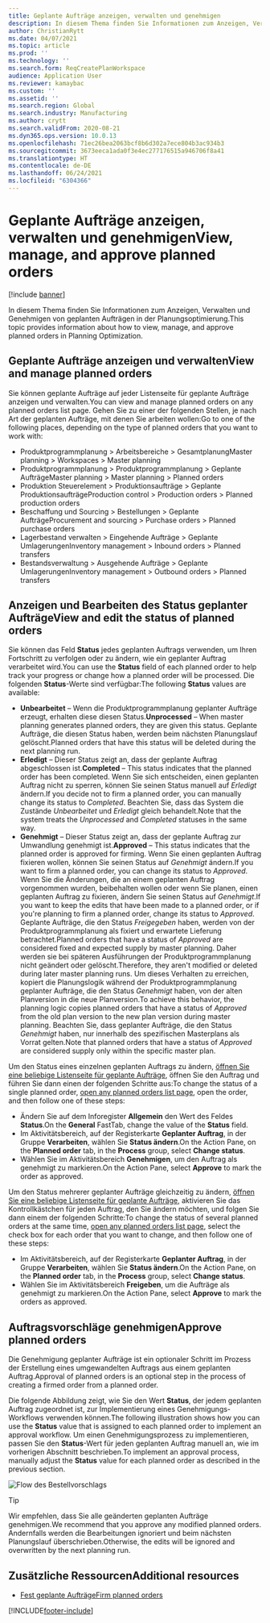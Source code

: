 ```yaml
---
title: Geplante Aufträge anzeigen, verwalten und genehmigen
description: In diesem Thema finden Sie Informationen zum Anzeigen, Verwalten und Genehmigen von geplanten Aufträgen in der Planungsoptimierung.
author: ChristianRytt
ms.date: 04/07/2021
ms.topic: article
ms.prod: ''
ms.technology: ''
ms.search.form: ReqCreatePlanWorkspace
audience: Application User
ms.reviewer: kamaybac
ms.custom: ''
ms.assetid: ''
ms.search.region: Global
ms.search.industry: Manufacturing
ms.author: crytt
ms.search.validFrom: 2020-08-21
ms.dyn365.ops.version: 10.0.13
ms.openlocfilehash: 71ec26bea2063bcf8b6d302a7ece804b3ac934b3
ms.sourcegitcommit: 3673eeca1ada0f3e4ec277176515a946706f8a41
ms.translationtype: HT
ms.contentlocale: de-DE
ms.lasthandoff: 06/24/2021
ms.locfileid: "6304366"
---
```

# <a name="view-manage-and-approve-planned-orders"></a><span data-ttu-id="22a56-103">Geplante Aufträge anzeigen, verwalten und genehmigen</span><span class="sxs-lookup"><span data-stu-id="22a56-103">View, manage, and approve planned orders</span></span>

[!include [banner](../../includes/banner.md)]

<span data-ttu-id="22a56-104">In diesem Thema finden Sie Informationen zum Anzeigen, Verwalten und Genehmigen von geplanten Aufträgen in der Planungsoptimierung.</span><span class="sxs-lookup"><span data-stu-id="22a56-104">This topic provides information about how to view, manage, and approve planned orders in Planning Optimization.</span></span>

## <a name="view-and-manage-planned-orders"></a><a name="view-planned-orders"></a><span data-ttu-id="22a56-105">Geplante Aufträge anzeigen und verwalten</span><span class="sxs-lookup"><span data-stu-id="22a56-105">View and manage planned orders</span></span>

<span data-ttu-id="22a56-106">Sie können geplante Aufträge auf jeder Listenseite für geplante Aufträge anzeigen und verwalten.</span><span class="sxs-lookup"><span data-stu-id="22a56-106">You can view and manage planned orders on any planned orders list page.</span></span> <span data-ttu-id="22a56-107">Gehen Sie zu einer der folgenden Stellen, je nach Art der geplanten Aufträge, mit denen Sie arbeiten wollen:</span><span class="sxs-lookup"><span data-stu-id="22a56-107">Go to one of the following places, depending on the type of planned orders that you want to work with:</span></span>

- <span data-ttu-id="22a56-108">Produktprogrammplanung \> Arbeitsbereiche \> Gesamtplanung</span><span class="sxs-lookup"><span data-stu-id="22a56-108">Master planning \> Workspaces \> Master planning</span></span>
- <span data-ttu-id="22a56-109">Produktprogrammplanung \> Produktprogrammplanung \> Geplante Aufträge</span><span class="sxs-lookup"><span data-stu-id="22a56-109">Master planning \> Master planning \> Planned orders</span></span>
- <span data-ttu-id="22a56-110">Produktion Steuerelement \> Produktionsaufträge \> Geplante Produktionsaufträge</span><span class="sxs-lookup"><span data-stu-id="22a56-110">Production control \> Production orders \> Planned production orders</span></span>
- <span data-ttu-id="22a56-111">Beschaffung und Sourcing \> Bestellungen \> Geplante Aufträge</span><span class="sxs-lookup"><span data-stu-id="22a56-111">Procurement and sourcing \> Purchase orders \> Planned purchase orders</span></span>
- <span data-ttu-id="22a56-112">Lagerbestand verwalten \> Eingehende Aufträge \> Geplante Umlagerungen</span><span class="sxs-lookup"><span data-stu-id="22a56-112">Inventory management \> Inbound orders \> Planned transfers</span></span>
- <span data-ttu-id="22a56-113">Bestandsverwaltung \> Ausgehende Aufträge \> Geplante Umlagerungen</span><span class="sxs-lookup"><span data-stu-id="22a56-113">Inventory management \> Outbound orders \> Planned transfers</span></span>

## <a name="view-and-edit-the-status-of-planned-orders"></a><span data-ttu-id="22a56-114">Anzeigen und Bearbeiten des Status geplanter Aufträge</span><span class="sxs-lookup"><span data-stu-id="22a56-114">View and edit the status of planned orders</span></span>

<span data-ttu-id="22a56-115">Sie können das Feld **Status** jedes geplanten Auftrags verwenden, um Ihren Fortschritt zu verfolgen oder zu ändern, wie ein geplanter Auftrag verarbeitet wird.</span><span class="sxs-lookup"><span data-stu-id="22a56-115">You can use the **Status** field of each planned order to help track your progress or change how a planned order will be processed.</span></span> <span data-ttu-id="22a56-116">Die folgenden **Status**-Werte sind verfügbar:</span><span class="sxs-lookup"><span data-stu-id="22a56-116">The following **Status** values are available:</span></span>

- <span data-ttu-id="22a56-117">**Unbearbeitet** – Wenn die Produktprogrammplanung geplanter Aufträge erzeugt, erhalten diese diesen Status.</span><span class="sxs-lookup"><span data-stu-id="22a56-117">**Unprocessed** – When master planning generates planned orders, they are given this status.</span></span> <span data-ttu-id="22a56-118">Geplante Aufträge, die diesen Status haben, werden beim nächsten Planungslauf gelöscht.</span><span class="sxs-lookup"><span data-stu-id="22a56-118">Planned orders that have this status will be deleted during the next planning run.</span></span>
- <span data-ttu-id="22a56-119">**Erledigt** – Dieser Status zeigt an, dass der geplante Auftrag abgeschlossen ist.</span><span class="sxs-lookup"><span data-stu-id="22a56-119">**Completed** – This status indicates that the planned order has been completed.</span></span> <span data-ttu-id="22a56-120">Wenn Sie sich entscheiden, einen geplanten Auftrag nicht zu sperren, können Sie seinen Status manuell auf *Erledigt* ändern.</span><span class="sxs-lookup"><span data-stu-id="22a56-120">If you decide not to firm a planned order, you can manually change its status to *Completed*.</span></span> <span data-ttu-id="22a56-121">Beachten Sie, dass das System die Zustände *Unbearbeitet* und *Erledigt* gleich behandelt.</span><span class="sxs-lookup"><span data-stu-id="22a56-121">Note that the system treats the *Unprocessed* and *Completed* statuses in the same way.</span></span>
- <span data-ttu-id="22a56-122">**Genehmigt** – Dieser Status zeigt an, dass der geplante Auftrag zur Umwandlung genehmigt ist.</span><span class="sxs-lookup"><span data-stu-id="22a56-122">**Approved** – This status indicates that the planned order is approved for firming.</span></span> <span data-ttu-id="22a56-123">Wenn Sie einen geplanten Auftrag fixieren wollen, können Sie seinen Status auf *Genehmigt* ändern.</span><span class="sxs-lookup"><span data-stu-id="22a56-123">If you want to firm a planned order, you can change its status to *Approved*.</span></span> <span data-ttu-id="22a56-124">Wenn Sie die Änderungen, die an einem geplanten Auftrag vorgenommen wurden, beibehalten wollen oder wenn Sie planen, einen geplanten Auftrag zu fixieren, ändern Sie seinen Status auf *Genehmigt*.</span><span class="sxs-lookup"><span data-stu-id="22a56-124">If you want to keep the edits that have been made to a planned order, or if you're planning to firm a planned order, change its status to *Approved*.</span></span> <span data-ttu-id="22a56-125">Geplante Aufträge, die den Status *Freigegeben* haben, werden von der Produktprogrammplanung als fixiert und erwartete Lieferung betrachtet.</span><span class="sxs-lookup"><span data-stu-id="22a56-125">Planned orders that have a status of *Approved* are considered fixed and expected supply by master planning.</span></span> <span data-ttu-id="22a56-126">Daher werden sie bei späteren Ausführungen der Produktprogrammplanung nicht geändert oder gelöscht.</span><span class="sxs-lookup"><span data-stu-id="22a56-126">Therefore, they aren't modified or deleted during later master planning runs.</span></span> <span data-ttu-id="22a56-127">Um dieses Verhalten zu erreichen, kopiert die Planungslogik während der Produktprogrammplanung geplanter Aufträge, die den Status *Genehmigt* haben, von der alten Planversion in die neue Planversion.</span><span class="sxs-lookup"><span data-stu-id="22a56-127">To achieve this behavior, the planning logic copies planned orders that have a status of *Approved* from the old plan version to the new plan version during master planning.</span></span> <span data-ttu-id="22a56-128">Beachten Sie, dass geplanter Aufträge, die den Status *Genehmigt* haben, nur innerhalb des spezifischen Masterplans als Vorrat gelten.</span><span class="sxs-lookup"><span data-stu-id="22a56-128">Note that planned orders that have a status of *Approved* are considered supply only within the specific master plan.</span></span>

<span data-ttu-id="22a56-129">Um den Status eines einzelnen geplanten Auftrags zu ändern, [öffnen Sie eine beliebige Listenseite für geplante Aufträge](#view-planned-orders), öffnen Sie den Auftrag und führen Sie dann einen der folgenden Schritte aus:</span><span class="sxs-lookup"><span data-stu-id="22a56-129">To change the status of a single planned order, [open any planned orders list page](#view-planned-orders), open the order, and then follow one of these steps:</span></span>

- <span data-ttu-id="22a56-130">Ändern Sie auf dem Inforegister **Allgemein** den Wert des Feldes **Status**.</span><span class="sxs-lookup"><span data-stu-id="22a56-130">On the **General** FastTab, change the value of the **Status** field.</span></span>
- <span data-ttu-id="22a56-131">Im Aktivitätsbereich, auf der Registerkarte **Geplanter Auftrag**, in der Gruppe **Verarbeiten**, wählen Sie **Status ändern**.</span><span class="sxs-lookup"><span data-stu-id="22a56-131">On the Action Pane, on the **Planned order** tab, in the **Process** group, select **Change status**.</span></span>
- <span data-ttu-id="22a56-132">Wählen Sie im Aktivitätsbereich **Genehmigen**, um den Auftrag als genehmigt zu markieren.</span><span class="sxs-lookup"><span data-stu-id="22a56-132">On the Action Pane, select **Approve** to mark the order as approved.</span></span>

<span data-ttu-id="22a56-133">Um den Status mehrerer geplanter Aufträge gleichzeitig zu ändern, [öffnen Sie eine beliebige Listenseite für geplante Aufträge](#view-planned-orders), aktivieren Sie das Kontrollkästchen für jeden Auftrag, den Sie ändern möchten, und folgen Sie dann einem der folgenden Schritte:</span><span class="sxs-lookup"><span data-stu-id="22a56-133">To change the status of several planned orders at the same time, [open any planned orders list page](#view-planned-orders), select the check box for each order that you want to change, and then follow one of these steps:</span></span>

- <span data-ttu-id="22a56-134">Im Aktivitätsbereich, auf der Registerkarte **Geplanter Auftrag**, in der Gruppe **Verarbeiten**, wählen Sie **Status ändern**.</span><span class="sxs-lookup"><span data-stu-id="22a56-134">On the Action Pane, on the **Planned order** tab, in the **Process** group, select **Change status**.</span></span>
- <span data-ttu-id="22a56-135">Wählen Sie im Aktivitätsbereich **Freigeben**, um die Aufträge als genehmigt zu markieren.</span><span class="sxs-lookup"><span data-stu-id="22a56-135">On the Action Pane, select **Approve** to mark the orders as approved.</span></span>

## <a name="approve-planned-orders"></a><span data-ttu-id="22a56-136">Auftragsvorschläge genehmigen</span><span class="sxs-lookup"><span data-stu-id="22a56-136">Approve planned orders</span></span>

<span data-ttu-id="22a56-137">Die Genehmigung geplanter Aufträge ist ein optionaler Schritt im Prozess der Erstellung eines umgewandelten Auftrags aus einem geplanten Auftrag.</span><span class="sxs-lookup"><span data-stu-id="22a56-137">Approval of planned orders is an optional step in the process of creating a firmed order from a planned order.</span></span>

<span data-ttu-id="22a56-138">Die folgende Abbildung zeigt, wie Sie den Wert **Status**, der jedem geplanten Auftrag zugeordnet ist, zur Implementierung eines Genehmigungs-Workflows verwenden können.</span><span class="sxs-lookup"><span data-stu-id="22a56-138">The following illustration shows how you can use the **Status** value that is assigned to each planned order to implement an approval workflow.</span></span> <span data-ttu-id="22a56-139">Um einen Genehmigungsprozess zu implementieren, passen Sie den **Status**-Wert für jeden geplanten Auftrag manuell an, wie im vorherigen Abschnitt beschrieben.</span><span class="sxs-lookup"><span data-stu-id="22a56-139">To implement an approval process, manually adjust the **Status** value for each planned order as described in the previous section.</span></span>

![Flow des Bestellvorschlags](media/approved-planned-orders-1.png)

> [!TIP]
> <span data-ttu-id="22a56-141">Wir empfehlen, dass Sie alle geänderten geplanten Aufträge genehmigen.</span><span class="sxs-lookup"><span data-stu-id="22a56-141">We recommend that you approve any modified planned orders.</span></span> <span data-ttu-id="22a56-142">Andernfalls werden die Bearbeitungen ignoriert und beim nächsten Planungslauf überschrieben.</span><span class="sxs-lookup"><span data-stu-id="22a56-142">Otherwise, the edits will be ignored and overwritten by the next planning run.</span></span>

## <a name="additional-resources"></a><span data-ttu-id="22a56-143">Zusätzliche Ressourcen</span><span class="sxs-lookup"><span data-stu-id="22a56-143">Additional resources</span></span>

- [<span data-ttu-id="22a56-144">Fest geplante Aufträge</span><span class="sxs-lookup"><span data-stu-id="22a56-144">Firm planned orders</span></span>](planned-order-firming.md)

[!INCLUDE[footer-include](../../../includes/footer-banner.md)]
